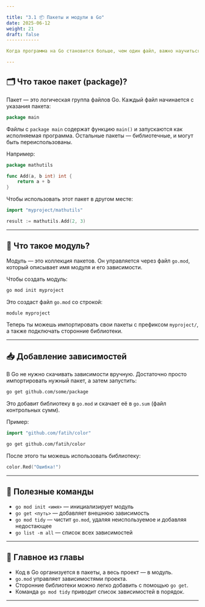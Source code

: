 ```yaml
---

title: "3.1 📦 Пакеты и модули в Go"
date: 2025-06-12
weight: 21
draft: false
------------

Когда программа на Go становится больше, чем один файл, важно научиться организовывать код. В Go это делается с помощью **пакетов** и **модулей**.

---
```


## 🗂 Что такое пакет (package)?

Пакет — это логическая группа файлов Go. Каждый файл начинается с указания пакета:

```go
package main
```

Файлы с `package main` содержат функцию `main()` и запускаются как исполняемая программа. Остальные пакеты — библиотечные, и могут быть переиспользованы.

Например:

```go
package mathutils

func Add(a, b int) int {
    return a + b
}
```

Чтобы использовать этот пакет в другом месте:

```go
import "myproject/mathutils"

result := mathutils.Add(2, 3)
```

---

## 🧱 Что такое модуль?

Модуль — это коллекция пакетов. Он управляется через файл `go.mod`, который описывает имя модуля и его зависимости.

Чтобы создать модуль:

```bash
go mod init myproject
```

Это создаст файл `go.mod` со строкой:

```
module myproject
```

Теперь ты можешь импортировать свои пакеты с префиксом `myproject/`, а также подключать сторонние библиотеки.

---

## 📥 Добавление зависимостей

В Go не нужно скачивать зависимости вручную. Достаточно просто импортировать нужный пакет, а затем запустить:

```bash
go get github.com/some/package
```

Это добавит библиотеку в `go.mod` и скачает её в `go.sum` (файл контрольных сумм).

Пример:

```go
import "github.com/fatih/color"
```

```bash
go get github.com/fatih/color
```

После этого ты можешь использовать библиотеку:

```go
color.Red("Ошибка!")
```

---

## 🧹 Полезные команды

* `go mod init <имя>` — инициализирует модуль
* `go get <путь>` — добавляет внешнюю зависимость
* `go mod tidy` — чистит `go.mod`, удаляя неиспользуемое и добавляя недостающее
* `go list -m all` — список всех зависимостей

---

## 📌 Главное из главы

* Код в Go организуется в пакеты, а весь проект — в модуль.
* `go.mod` управляет зависимостями проекта.
* Сторонние библиотеки можно легко добавить с помощью `go get`.
* Команда `go mod tidy` приводит список зависимостей в порядок.

---